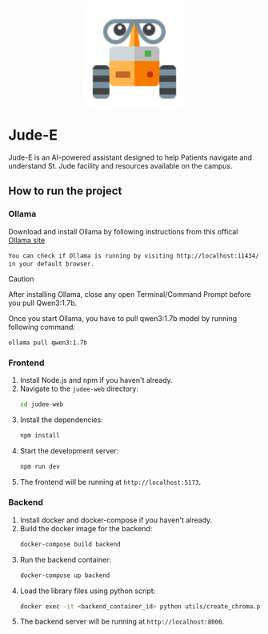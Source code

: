 <!-- increase size of the logo -->
<img src="./judee-web/src/assets/wall-e.svg" alt="Jude-E Logo" style="width: 200px; height: auto; margin: 0 auto; display: block;"/>

# Jude-E

<!-- add image from judee-web/src/assets/wall-e.svg -->

Jude-E is an AI-powered assistant designed to help Patients navigate and understand St. Jude facility and resources available on the campus.

## How to run the project

### Ollama

Download and install Ollama by following instructions from this offical [Ollama site](https://ollama.ai/)

	You can check if Ollama is running by visiting http://localhost:11434/ in your default browser.

> [!CAUTION]
> After installing Ollama, close any open Terminal/Command Prompt before you pull Qwen3:1.7b.

Once you start Ollama, you have to pull qwen3:1.7b model by running following command:

```
ollama pull qwen3:1.7b
```

### Frontend
1. Install Node.js and npm if you haven't already.
2. Navigate to the `judee-web` directory:
   ```bash
   cd judee-web
   ```
3. Install the dependencies:
   ```bash
   npm install
   ```
4. Start the development server:
   ```bash
   npm run dev
   ```
5. The frontend will be running at `http://localhost:5173`.

### Backend

1. Install docker and docker-compose if you haven't already.
2. Build the docker image for the backend:
   ```bash
   docker-compose build backend
   ```
3. Run the backend container:
   ```bash
   docker-compose up backend
   ```
4. Load the library files using python script:
   ```bash
   docker exec -it <backend_container_id> python utils/create_chroma.py
   ```
5. The backend server will be running at `http://localhost:8000`.